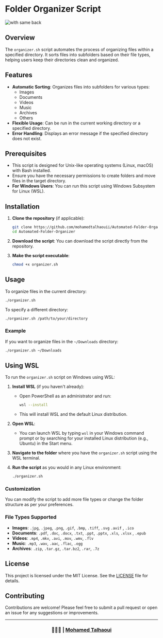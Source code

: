 # Folder Organizer Script

![with same back](https://github.com/user-attachments/assets/5984a236-6af1-458e-9b56-e62ec60a438a)

## Overview

The `organizer.sh` script automates the process of organizing files within a specified directory. It sorts files into subfolders based on their file types, helping users keep their directories clean and organized.

## Features

- **Automatic Sorting**: Organizes files into subfolders for various types:
  - Images
  - Documents
  - Videos
  - Music
  - Archives
  - Others
- **Flexible Usage**: Can be run in the current working directory or a specified directory.
- **Error Handling**: Displays an error message if the specified directory does not exist.

## Prerequisites

- This script is designed for Unix-like operating systems (Linux, macOS) with Bash installed.
- Ensure you have the necessary permissions to create folders and move files in the target directory.
- **For Windows Users**: You can run this script using Windows Subsystem for Linux (WSL).

## Installation

1. **Clone the repository** (if applicable):
   ```bash
   git clone https://github.com/mohamedtalhaouii/Automated-Folder-Organizer.git
   cd Automated-Folder-Organizer
   ```

2. **Download the script**:
   You can download the script directly from the repository.

3. **Make the script executable**:
   ```bash
   chmod +x organizer.sh
   ```

## Usage

To organize files in the current directory:
```bash
./organizer.sh
```

To specify a different directory:
```bash
./organizer.sh /path/to/your/directory
```

### Example

If you want to organize files in the `~/Downloads` directory:
```bash
./organizer.sh ~/Downloads
```

## Using WSL

To run the `organizer.sh` script on Windows using WSL:

1. **Install WSL** (if you haven't already):
   - Open PowerShell as an administrator and run:
     ```bash
     wsl --install
     ```
   - This will install WSL and the default Linux distribution.

2. **Open WSL**:
   - You can launch WSL by typing `wsl` in your Windows command prompt or by searching for your installed Linux distribution (e.g., Ubuntu) in the Start menu.

3. **Navigate to the folder** where you have the `organizer.sh` script using the WSL terminal.

4. **Run the script** as you would in any Linux environment:
   ```bash
   ./organizer.sh
   ```

### Customization

You can modify the script to add more file types or change the folder structure as per your preferences. 

### File Types Supported
- **Images**: `.jpg`, `.jpeg`, `.png`, `.gif`, `.bmp`, `.tiff`, `.svg` `.avif` , `.ico`
- **Documents**: `.pdf`, `.doc`, `.docx`, `.txt`, `.ppt`, `.pptx`, `.xls`, `.xlsx` , `.epub`
- **Videos**: `.mp4`, `.mkv`, `.avi`, `.mov`, `.wmv`, `.flv`
- **Music**: `.mp3`, `.wav`, `.aac`, `.flac`, `.ogg`
- **Archives**: `.zip`, `.tar.gz`, `.tar.bz2`, `.rar`, `.7z`

## License

This project is licensed under the MIT License. See the [LICENSE](LICENSE) file for details.

## Contributing

Contributions are welcome! Please feel free to submit a pull request or open an issue for any suggestions or improvements.
<hr>
<h3 align="center"> 🧑🏻‍💻 | <a href="https://github.com/mohamedtalhaouii" target="_blank">Mohamed Talhaoui</a></h3>

